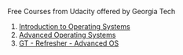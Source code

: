 Free Courses from Udacity offered by Georgia Tech
1. [Introduction to Operating Systems](https://www.udacity.com/course/introduction-to-operating-systems--ud923)
2. [Advanced Operating Systems](https://www.udacity.com/course/advanced-operating-systems--ud189)
3. [GT - Refresher - Advanced OS](https://www.udacity.com/course/gt-refresher-advanced-os--ud098)

